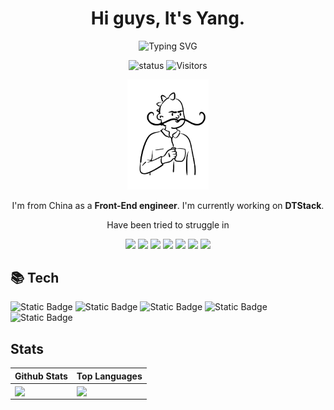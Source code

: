 <h1 align="center">
 Hi guys, It's Yang.
</h1>
<div>

<div align="center">
<img src="https://readme-typing-svg.herokuapp.com?font=Fira+Code&pause=1000&center=true&vCenter=true&width=600&separator=%3C&lines=console.log(%22hello+world%22);" alt="Typing SVG" width="600" />
</div>

<div align="center">

 ![status](https://img.shields.io/badge/status-up-brightgreen) 
![Visitors](https://api.visitorbadge.io/api/visitors?path=https%3A%2F%2Fgithub.com%2FmortalYoung&countColor=%232ccce4&style=flat)

<img src="./images/avatar.svg" width="130" alt="avatar" />

</div>

<p align="center">I'm from China as a <strong>Front-End engineer</strong>. I'm currently working on <strong>DTStack</strong>.<p>
<p align="center">
 Have been tried to struggle in 
 <p align="center">
  <img src="https://img.shields.io/badge/UI Library-blue" />
  <img src="https://img.shields.io/badge/SaSS-blue" />
  <img src="https://img.shields.io/badge/Node.js-CLI devtool-blue" />
  <img src="https://img.shields.io/badge/Web IDE-blue" />
  <img src="https://img.shields.io/badge/MVC-blue" />
  <img src="https://img.shields.io/badge/FrontEnd Performance-blue" />
  <img src="https://img.shields.io/badge/devops-blue" />
 </p>
</p>


## 📚 Tech
![Static Badge](https://img.shields.io/badge/MacOS-blue)
![Static Badge](https://img.shields.io/badge/IDE-Plugin-blue)
![Static Badge](https://img.shields.io/badge/JavaScript-TypeScript-blue)
![Static Badge](https://img.shields.io/badge/Node.js-blue)
![Static Badge](https://img.shields.io/badge/React-blue)

## Stats
| Github Stats | Top Languages |
| --- | --- |
| <img align="center" src="https://github-readme-stats.vercel.app/api?username=mortalyoung&show_icons=true&theme=radical" /> |   <img align="center" src="https://github-readme-stats.vercel.app/api/top-langs/?username=mortalyoung&layout=compact&theme=radical" /> |

